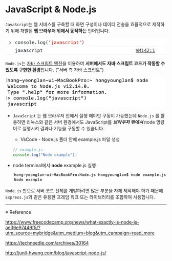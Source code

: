 # JavaScript & Node.js

`JavaScript`는 웹 서비스를 구축할 때 화면 구성이나 데이터 전송을 효율적으로 제작하기 위해 개발된 **웹 브라우저 위에서 동작하는** 언어입니다.

![javascript_console](./Node.js_image/javascript.png)

`Node.js`는 [자바 스크립트 엔진](https://v8.dev/)을 이용하여 **서버에서도 자바 스크립트 코드가 작동할 수 있도록 구현한 환경**입니다. ("서버 측 자바 스크립트")

![node.js_console](./Node.js_image/node.js.png)
     
- `JavaScript` 는 웹 브라우저 안에서 실행 해야만 구동이 가능했는데 `Node.js` 를 활용하면 리눅스와 같은 서버 환경에서도 JavaScript를 **_브라우저 밖에서_** node 명령어로 실행시켜 결과나 기능을 구동할 수 있습니다.

  - VsCode - Node.js 폴더 안에 example.js 파일 생성

  ```jsx
  // example.js
  console.log("Node example");
  ```

- node terminal에서 **node** example.js 실행

  ![node_terminal](./Node.js_image/node_terminal.png)

`Node.js` 만으로 서버 코드 전체를 개발하려면 많은 부분을 자체 제작해야 하기 때문에 `Express.js`와 같은 유용한 프레임 워크 또는 라이브러리를 조합하여 사용합니다.

---

※ Reference

https://www.freecodecamp.org/news/what-exactly-is-node-js-ae36e97449f5/?utm_source=mybridge&utm_medium=blog&utm_campaign=read_more

https://techneedle.com/archives/30164

http://junil-hwang.com/blog/javascript-node-js/

